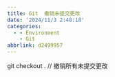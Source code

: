 ```yaml
---
title: Git  撤销未提交更改
date: '2024/11/3 2:48:18'
categories:
  - - Environment
    - Git
abbrlink: d2499957
---
```


git checkout .  // 撤销所有未提交更改
